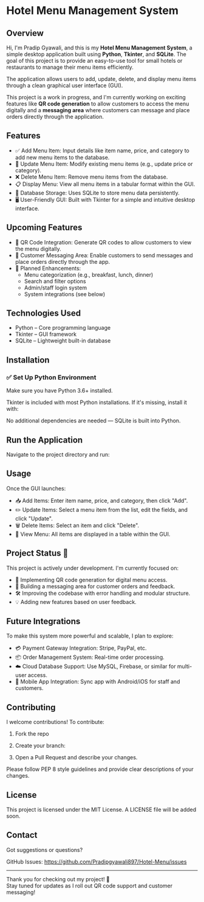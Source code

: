 # Hotel Menu Management System

## Overview
Hi, I'm Pradip Gyawali, and this is my **Hotel Menu Management System**, a simple desktop application built using **Python**, **Tkinter**, and **SQLite**. The goal of this project is to provide an easy-to-use tool for small hotels or restaurants to manage their menu items efficiently.

The application allows users to add, update, delete, and display menu items through a clean graphical user interface (GUI).

This project is a work in progress, and I'm currently working on exciting features like **QR code generation** to allow customers to access the menu digitally and a **messaging area** where customers can message and place orders directly through the application.

## Features
- ✅ Add Menu Item: Input details like item name, price, and category to add new menu items to the database.
- 🔄 Update Menu Item: Modify existing menu items (e.g., update price or category).
- ❌ Delete Menu Item: Remove menu items from the database.
- 📋 Display Menu: View all menu items in a tabular format within the GUI.
- 💾 Database Storage: Uses SQLite to store menu data persistently.
- 🖥️ User-Friendly GUI: Built with Tkinter for a simple and intuitive desktop interface.

## Upcoming Features
- 📱 QR Code Integration: Generate QR codes to allow customers to view the menu digitally.
- 💬 Customer Messaging Area: Enable customers to send messages and place orders directly through the app.
- 🧠 Planned Enhancements:
  - Menu categorization (e.g., breakfast, lunch, dinner)
  - Search and filter options
  - Admin/staff login system
  - System integrations (see below)

## Technologies Used
- Python – Core programming language
- Tkinter – GUI framework
- SQLite – Lightweight built-in database

## Installation

### ✅ Set Up Python Environment

Make sure you have Python 3.6+ installed.

Tkinter is included with most Python installations. If it's missing, install it with:


No additional dependencies are needed — SQLite is built into Python.

## Run the Application

Navigate to the project directory and run:


## Usage

Once the GUI launches:

- 📥 Add Items: Enter item name, price, and category, then click "Add".
- ✏️ Update Items: Select a menu item from the list, edit the fields, and click "Update".
- 🗑️ Delete Items: Select an item and click "Delete".
- 📃 View Menu: All items are displayed in a table within the GUI.

## Project Status 🚧

This project is actively under development. I'm currently focused on:

- 🧾 Implementing QR code generation for digital menu access.
- 💬 Building a messaging area for customer orders and feedback.
- 🛠️ Improving the codebase with error handling and modular structure.
- 💡 Adding new features based on user feedback.

## Future Integrations

To make this system more powerful and scalable, I plan to explore:

- 💳 Payment Gateway Integration: Stripe, PayPal, etc.
- 📦 Order Management System: Real-time order processing.
- ☁️ Cloud Database Support: Use MySQL, Firebase, or similar for multi-user access.
- 📱 Mobile App Integration: Sync app with Android/iOS for staff and customers.

## Contributing

I welcome contributions! To contribute:

1. Fork the repo  
2. Create your branch:


5. Open a Pull Request and describe your changes.

Please follow PEP 8 style guidelines and provide clear descriptions of your changes.

## License

This project is licensed under the MIT License. A LICENSE file will be added soon.

## Contact

Got suggestions or questions?

GitHub Issues: https://github.com/Pradipgyawali897/Hotel-Menu/issues

---

Thank you for checking out my project! 🙌  
Stay tuned for updates as I roll out QR code support and customer messaging!
